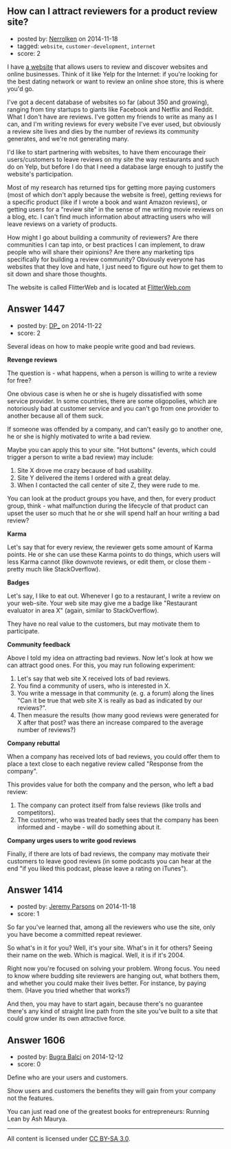 ## How can I attract reviewers for a product review site?

- posted by: [Nerrolken](https://stackexchange.com/users/1518241/nerrolken) on 2014-11-18
- tagged: `website`, `customer-development`, `internet`
- score: 2

I have [a website][1] that allows users to review and discover websites and online businesses. Think of it like Yelp for the Internet: if you're looking for the best dating network or want to review an online shoe store, this is where you'd go.

I've got a decent database of websites so far (about 350 and growing), ranging from tiny startups to giants like Facebook and Netflix and Reddit.  What I don't have are reviews. I've gotten my friends to write as many as I can, and I'm writing reviews for every website I've ever used, but obviously a review site lives and dies by the number of reviews its community generates, and we're not generating many.

I'd like to start partnering with websites, to have them encourage their users/customers to leave reviews on my site the way restaurants and such do on Yelp, but before I do that I need a database large enough to justify the website's participation.

Most of my research has returned tips for getting more paying customers (most of which don't apply because the website is free), getting reviews for a specific product (like if I wrote a book and want Amazon reviews), or getting users for a "review site" in the sense of me writing movie reviews on a blog, etc.  I can't find much information about attracting users who will leave reviews on a variety of products.

How might I go about building a community of reviewers? Are there communities I can tap into, or best practices I can implement, to draw people who will share their opinions? Are there any marketing tips specifically for building a review community? Obviously everyone has websites that they love and hate, I just need to figure out how to get them to sit down and share those thoughts.

The website is called FlitterWeb and is located at [FlitterWeb.com][2]


  [1]: http://www.FlitterWeb.com
  [2]: http://www.FlitterWeb.com


## Answer 1447

- posted by: [DP_](https://stackexchange.com/users/171799/dp) on 2014-11-22
- score: 2

Several ideas on how to make people write good and bad reviews.

**Revenge reviews**

The question is - what happens, when a person is willing to write a review for free?

One obvious case is when he or she is hugely dissatisfied with some service provider. In some countries, there are some oligopolies, which are notoriously bad at customer service and you can't go from one provider to another because all of them suck.

If someone was offended by a company, and can't easily go to another one, he or she is highly motivated to write a bad review.

Maybe you can apply this to your site. "Hot buttons" (events, which could trigger a person to write a bad review) may include:

  1. Site X drove me crazy because of bad usability.
  1. Site Y delivered the items I ordered with a great delay.
  1. When I contacted the call center of site Z, they were rude to me.

You can look at the product groups you have, and then, for every product group, think - what malfunction during the lifecycle of that product can upset the user so much that he or she will spend half an hour writing a bad review?

**Karma**

Let's say that for every review, the reviewer gets some amount of Karma points. He or she can use these Karma points to do things, which users will less Karma cannot (like downvote reviews, or edit them, or close them - pretty much like StackOverflow).

**Badges**

Let's say, I like to eat out. Whenever I go to a restaurant, I write a review on your web-site. Your web site may give me a badge like "Restaurant evaluator in area X" (again, similar to StackOverflow).

They have no real value to the customers, but may motivate them to participate.

**Community feedback**

Above I told my idea on attracting bad reviews. Now let's look at how we can attract good ones. For this, you may run following experiment:

  1. Let's say that web site X received lots of bad reviews.
  1. You find a community of users, who is interested in X.
  1. You write a message in that community (e. g. a forum) along the lines "Can it be true that web site X is really as bad as indicated by our reviews?".
  1. Then measure the results (how many good reviews were generated for X after that post? was there an increase compared to the average number of reviews?)

**Company rebuttal**

When a company has received lots of bad reviews, you could offer them to place a text close to each negative review called "Response from the company".

This provides value for both the company and the person, who left a bad review:

  1. The company can protect itself from false reviews (like trolls and competitors).
  1. The customer, who was treated badly sees that the company has been informed and - maybe - will do something about it.

**Company urges users to write good reviews**

Finally, if there are lots of bad reviews, the company may motivate their customers to leave good reviews (in some podcasts you can hear at the end "if you liked this podcast, please leave a rating on iTunes").


## Answer 1414

- posted by: [Jeremy Parsons](https://stackexchange.com/users/497810/jeremy-parsons) on 2014-11-18
- score: 1

So far you've learned that, among all the reviewers who use the site, only you have become a committed repeat reviewer. 

So what's in it for you? Well, it's your site. What's in it for others? Seeing their name on the web. Which is magical. Well, it is if it's 2004.

Right now you're focused on solving your problem. Wrong focus. You need to know where budding site reviewers are hanging out, what bothers them, and whether you could make their lives better. For instance, by paying them. (Have you tried whether that works?)

And then, you may have to start again, because there's no guarantee there's any kind of straight line path from the site you've built to a site that could grow under its own attractive force.


## Answer 1606

- posted by: [Bugra Balci](https://stackexchange.com/users/3843228/bugra-balci) on 2014-12-12
- score: 0

Define who are your users and customers.

Show users and customers the benefits they will gain from your company not the features.

You can just read one of the greatest books for entrepreneurs: Running Lean by Ash Maurya.  

 



---

All content is licensed under [CC BY-SA 3.0](https://creativecommons.org/licenses/by-sa/3.0/).
